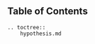 ```{include} ../README.md
```

## Table of Contents

```{eval-rst}
.. toctree::
    hypothesis.md
```